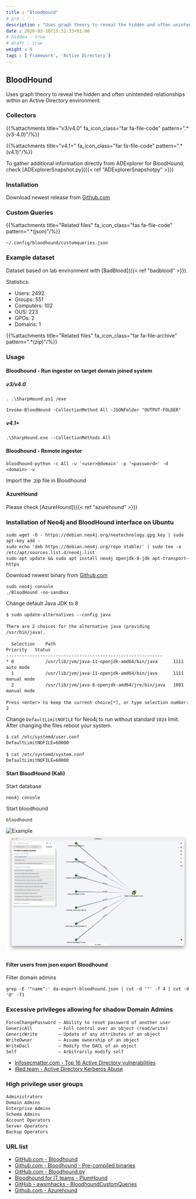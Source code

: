 ```yaml
---
title : "BloodHound"
# pre : ' '
description : "Uses graph theory to reveal the hidden and often unintended relationships within an Active Directory environment."
date : 2020-03-10T15:32:33+01:00
# hidden : true
# draft : true
weight : 0
tags : ['Framework', 'Active Directory']
---
```


## BloodHound

Uses graph theory to reveal the hidden and often unintended relationships within an Active Directory environment.

### Collectors

{{%attachments title="v3/v4.0" fa_icon_class="far fa-file-code" pattern=".*(v3-4.0)"/%}}

{{%attachments title="v4.1+" fa_icon_class="far fa-file-code" pattern=".*(v4.1)"/%}}

To gather additional information directly from ADExplorer for BloodHound, check [ADExplorerSnapshot.py]({{< ref "ADExplorerSnapshotpy" >}})

### Installation

Download newest release from [Github.com](https://github.com/BloodHoundAD/BloodHound/releases)

### Custom Queries

{{%attachments title="Related files" fa_icon_class="fas fa-file-code" pattern=".*(json)"/%}}

```plain
~/.config/bloodhound/customqueries.json
```

### Example dataset

Dataset based on lab environment with [BadBlood]({{< ref "badblood" >}}).

Statistics:

* Users: 2492
* Groups: 551
* Computers: 102
* OUS: 223
* GPOs: 2
* Domains: 1

{{%attachments title="Related files" fa_icon_class="far fa-file-archive" pattern=".*(zip)"/%}}

### Usage

#### Bloodhound - Run ingestor on target domain joined system

##### v3/v4.0

```plain
. .\SharpHound.ps1 /exe
```

```plain
Invoke-BloodHound -CollectionMethod All -JSONFolder "OUTPUT-FOLDER"
```

##### v4.1+

```plain
.\SharpHound.exe --CollectionMethods All
```

#### Bloodhound - Remote ingestor

```plain
bloodhound-python -c All -u '<user>@domain' -p '<password>' -d <domain> -v
```

Import the .zip file in Bloodhound

#### AzureHound

Please check [AzureHound]({{< ref "azurehound" >}})

### Installation of Neo4j and BloodHound interface on Ubuntu

```plain
sudo wget -O - https://debian.neo4j.org/neotechnology.gpg.key | sudo apt-key add -
sudo echo 'deb https://debian.neo4j.org/repo stable/' | sudo tee -a /etc/apt/sources.list.d/neo4j.list
sudo apt update && sudo apt install neo4j openjdk-8-jdk apt-transport-https
```

Download newest binary from [Github.com](https://github.com/BloodHoundAD/BloodHound/releases)

```plain
sudo neo4j console
./BloodHound -no-sandbox
```

Change default Java JDK to 8

```plain
$ sudo update-alternatives --config java

There are 2 choices for the alternative java (providing /usr/bin/java).

  Selection    Path                                            Priority   Status
------------------------------------------------------------
* 0            /usr/lib/jvm/java-11-openjdk-amd64/bin/java      1111      auto mode
  1            /usr/lib/jvm/java-11-openjdk-amd64/bin/java      1111      manual mode
  2            /usr/lib/jvm/java-8-openjdk-amd64/jre/bin/java   1081      manual mode

Press <enter> to keep the current choice[*], or type selection number: 2
```

Change `DefaultLimitNOFILE` for Neo4j to run without standard `1024` limit. After changing the files reboot your system.

```plain
$ cat /etc/systemd/user.conf 
DefaultLimitNOFILE=60000

$ cat /etc/systemd/system.conf 
DefaultLimitNOFILE=60000
```

#### Start BloodHound (Kali)

Start database

```plain
neo4j console
```

Start bloodhound

```plain
bloodhound
```

![Example](images/example.png)
![Example](images/example1.png)

#### Filter users from json export Bloodhound

Filter domain admins

```plain
grep -E '"name":' da-export-bloodhound.json | cut -d '"' -f 4 | cut -d '@' -f1
```

### Excessive privileges allowing for shadow Domain Admins

```plain
ForceChangePassword – Ability to reset password of another user
GenericAll          – Full control over an object (read/write)
GenericWrite        – Update of any attributes of an object
WriteOwner          – Assume ownership of an object
WriteDacl           – Modify the DACL of an object
Self                – Arbitrarily modify self
```

* [Infosecmatter.com - Top 16 Active Directory vulnerabilities](https://www.infosecmatter.com/top-16-active-directory-vulnerabilities/#5-excessive-privileges-allowing-for-shadow-domain-admins)
* [iRed.team - Active Directory Kerberos Abuse](https://ired.team/offensive-security-experiments/active-directory-kerberos-abuse/abusing-active-directory-acls-aces)

### High privilege user groups

```plain
Administrators
Domain Admins
Enterprise Admins
Schema Admins
Account Operators
Server Operators
Backup Operators
```

### URL list

* [GitHub.com - Bloodhound](https://github.com/BloodHoundAD/BloodHound/)
* [Github.com - Bloodhound - Pre-compiled binaries](https://github.com/BloodHoundAD/BloodHound/releases)
* [GitHub.com - Bloodhound.py](https://github.com/fox-it/BloodHound.py)
* [Bloodhound for IT teams - PlumHound](https://github.com/PlumHound/PlumHound)
* [GitHub - awsmhacks - BloodhoundCustomQueries](https://github.com/awsmhacks/awsmBloodhoundCustomQueries)
* [Github.com - Azurehound](https://bloodhound.readthedocs.io/en/latest/data-collection/azurehound.html)
